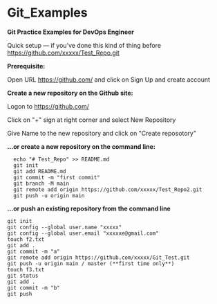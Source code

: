 # Git_Examples
**Git Practice Examples for DevOps Engineer**

Quick setup — if you’ve done this kind of thing before
https://github.com/xxxxx/Test_Repo.git


**Prerequisite:**

Open URL https://github.com/ and click on Sign Up and create account


**Create a new repository on the Github site:**

Logon to https://github.com/ 

Click on "+" sign at right corner and select New Repository

Give Name to the new repository and click on "Create reposotory"


**…or create a new repository on the command line:**

```
  echo "# Test_Repo" >> README.md
  git init
  git add README.md
  git commit -m "first commit"
  git branch -M main
  git remote add origin https://github.com/xxxxx/Test_Repo2.git
  git push -u origin main
  ```
  
**…or push an existing repository from the command line**
```
git init
git config --global user.name "xxxxx"
git config --global user.email "xxxxxe@gmail.com"
touch f2.txt
git add .
git commit -m "a"
git remote add origin https://github.com/xxxxx/Git_Test.git
git push -u origin main / master (**first time only**)
touch f3.txt
git status
git add .
git commit -m "b"
git push 
```
